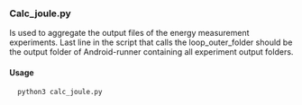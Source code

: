 ### Calc_joule.py
Is used to aggregate the output files of the energy measurement experiments. Last line in the script that calls the loop_outer_folder should be the output folder of Android-runner containing all experiment output folders.

#### Usage
```
  python3 calc_joule.py
```
